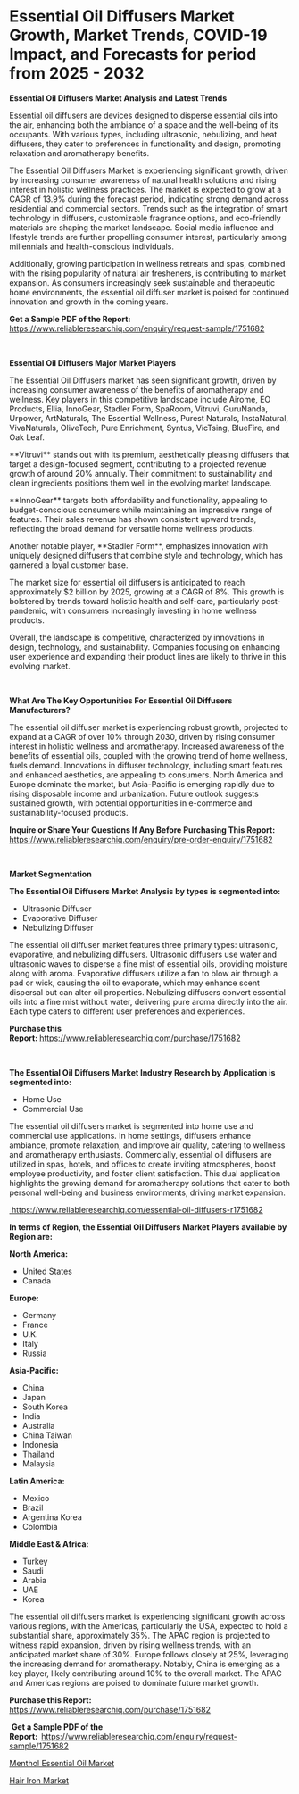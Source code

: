 <p><h1>Essential Oil Diffusers Market Growth, Market Trends, COVID-19 Impact, and Forecasts for period from 2025 - 2032</h1></p><p><strong>Essential Oil Diffusers Market Analysis and Latest Trends</strong></p>
<p><p>Essential oil diffusers are devices designed to disperse essential oils into the air, enhancing both the ambiance of a space and the well-being of its occupants. With various types, including ultrasonic, nebulizing, and heat diffusers, they cater to preferences in functionality and design, promoting relaxation and aromatherapy benefits.</p><p>The Essential Oil Diffusers Market is experiencing significant growth, driven by increasing consumer awareness of natural health solutions and rising interest in holistic wellness practices. The market is expected to grow at a CAGR of 13.9% during the forecast period, indicating strong demand across residential and commercial sectors. Trends such as the integration of smart technology in diffusers, customizable fragrance options, and eco-friendly materials are shaping the market landscape. Social media influence and lifestyle trends are further propelling consumer interest, particularly among millennials and health-conscious individuals. </p><p>Additionally, growing participation in wellness retreats and spas, combined with the rising popularity of natural air fresheners, is contributing to market expansion. As consumers increasingly seek sustainable and therapeutic home environments, the essential oil diffuser market is poised for continued innovation and growth in the coming years.</p></p>
<p><strong>Get a Sample PDF of the Report:&nbsp;</strong> <a href="https://www.reliableresearchiq.com/enquiry/request-sample/1751682?utm_campaign=1117&utm_medium=2&utm_source=Github&utm_content=ia&utm_term=07022025&utm_id=essential-oil-diffusers">https://www.reliableresearchiq.com/enquiry/request-sample/1751682</a></p>
<p>&nbsp;</p>
<p><strong>Essential Oil Diffusers Major Market Players</strong></p>
<p><p>The Essential Oil Diffusers market has seen significant growth, driven by increasing consumer awareness of the benefits of aromatherapy and wellness. Key players in this competitive landscape include Airome, EO Products, Ellia, InnoGear, Stadler Form, SpaRoom, Vitruvi, GuruNanda, Urpower, ArtNaturals, The Essential Wellness, Purest Naturals, InstaNatural, VivaNaturals, OliveTech, Pure Enrichment, Syntus, VicTsing, BlueFire, and Oak Leaf.</p><p>**Vitruvi** stands out with its premium, aesthetically pleasing diffusers that target a design-focused segment, contributing to a projected revenue growth of around 20% annually. Their commitment to sustainability and clean ingredients positions them well in the evolving market landscape.</p><p>**InnoGear** targets both affordability and functionality, appealing to budget-conscious consumers while maintaining an impressive range of features. Their sales revenue has shown consistent upward trends, reflecting the broad demand for versatile home wellness products. </p><p>Another notable player, **Stadler Form**, emphasizes innovation with uniquely designed diffusers that combine style and technology, which has garnered a loyal customer base.</p><p>The market size for essential oil diffusers is anticipated to reach approximately $2 billion by 2025, growing at a CAGR of 8%. This growth is bolstered by trends toward holistic health and self-care, particularly post-pandemic, with consumers increasingly investing in home wellness products.</p><p>Overall, the landscape is competitive, characterized by innovations in design, technology, and sustainability. Companies focusing on enhancing user experience and expanding their product lines are likely to thrive in this evolving market.</p></p>
<p>&nbsp;</p>
<p><strong>What Are The Key Opportunities For Essential Oil Diffusers Manufacturers?</strong></p>
<p><p>The essential oil diffuser market is experiencing robust growth, projected to expand at a CAGR of over 10% through 2030, driven by rising consumer interest in holistic wellness and aromatherapy. Increased awareness of the benefits of essential oils, coupled with the growing trend of home wellness, fuels demand. Innovations in diffuser technology, including smart features and enhanced aesthetics, are appealing to consumers. North America and Europe dominate the market, but Asia-Pacific is emerging rapidly due to rising disposable income and urbanization. Future outlook suggests sustained growth, with potential opportunities in e-commerce and sustainability-focused products.</p></p>
<p><strong>Inquire or Share Your Questions If Any Before Purchasing This Report:</strong> <a href="https://www.reliableresearchiq.com/enquiry/pre-order-enquiry/1751682?utm_campaign=1117&utm_medium=2&utm_source=Github&utm_content=ia&utm_term=07022025&utm_id=essential-oil-diffusers">https://www.reliableresearchiq.com/enquiry/pre-order-enquiry/1751682</a></p>
<p>&nbsp;</p>
<p><strong>Market Segmentation</strong></p>
<p><strong>The Essential Oil Diffusers Market Analysis by types is segmented into:</strong></p>
<p><ul><li>Ultrasonic Diffuser</li><li>Evaporative Diffuser</li><li>Nebulizing Diffuser</li></ul></p>
<p><p>The essential oil diffuser market features three primary types: ultrasonic, evaporative, and nebulizing diffusers. Ultrasonic diffusers use water and ultrasonic waves to disperse a fine mist of essential oils, providing moisture along with aroma. Evaporative diffusers utilize a fan to blow air through a pad or wick, causing the oil to evaporate, which may enhance scent dispersal but can alter oil properties. Nebulizing diffusers convert essential oils into a fine mist without water, delivering pure aroma directly into the air. Each type caters to different user preferences and experiences.</p></p>
<p><strong>Purchase this Report:&nbsp;</strong><a href="https://www.reliableresearchiq.com/purchase/1751682?utm_campaign=1117&utm_medium=2&utm_source=Github&utm_content=ia&utm_term=07022025&utm_id=essential-oil-diffusers">https://www.reliableresearchiq.com/purchase/1751682</a></p>
<p>&nbsp;</p>
<p><strong>The Essential Oil Diffusers Market Industry Research by Application is segmented into:</strong></p>
<p><ul><li>Home Use</li><li>Commercial Use</li></ul></p>
<p><p>The essential oil diffusers market is segmented into home use and commercial use applications. In home settings, diffusers enhance ambiance, promote relaxation, and improve air quality, catering to wellness and aromatherapy enthusiasts. Commercially, essential oil diffusers are utilized in spas, hotels, and offices to create inviting atmospheres, boost employee productivity, and foster client satisfaction. This dual application highlights the growing demand for aromatherapy solutions that cater to both personal well-being and business environments, driving market expansion.</p></p>
<p><a href="https://www.reliableresearchiq.com/essential-oil-diffusers-r1751682?utm_campaign=1117&utm_medium=2&utm_source=Github&utm_content=ia&utm_term=07022025&utm_id=essential-oil-diffusers">&nbsp;https://www.reliableresearchiq.com/essential-oil-diffusers-r1751682</a></p>
<p><strong>In terms of Region, the Essential Oil Diffusers Market Players available by Region are:</strong></p>
<p>
    <p> <strong> North America: </strong>
        <ul>
            <li>United States</li>
            <li>Canada</li>
        </ul>
        </p> 
    <p> <strong> Europe: </strong>
        <ul>
            <li>Germany</li>
            <li>France</li>
            <li>U.K.</li>
            <li>Italy</li>
            <li>Russia</li>
        </ul>
        </p> 
    <p> <strong> Asia-Pacific: </strong>
        <ul>
            <li>China</li>
            <li>Japan</li>
            <li>South Korea</li>
            <li>India</li>
            <li>Australia</li>
            <li>China Taiwan</li>
            <li>Indonesia</li>
            <li>Thailand</li>
            <li>Malaysia</li>
        </ul>
        </p> 
    <p> <strong> Latin America: </strong>
        <ul>
            <li>Mexico</li>
            <li>Brazil</li>
            <li>Argentina Korea</li>
            <li>Colombia</li>
        </ul>
        </p> 
    <p> <strong> Middle East & Africa: </strong>
        <ul>
            <li>Turkey</li>
            <li>Saudi</li>
            <li>Arabia</li>
            <li>UAE</li>
            <li>Korea</li>
        </ul>
    </p>
    </p>
<p><p>The essential oil diffusers market is experiencing significant growth across various regions, with the Americas, particularly the USA, expected to hold a substantial share, approximately 35%. The APAC region is projected to witness rapid expansion, driven by rising wellness trends, with an anticipated market share of 30%. Europe follows closely at 25%, leveraging the increasing demand for aromatherapy. Notably, China is emerging as a key player, likely contributing around 10% to the overall market. The APAC and Americas regions are poised to dominate future market growth.</p></p>
<p><strong>Purchase this Report: </strong><a href="https://www.reliableresearchiq.com/purchase/1751682?utm_campaign=1117&utm_medium=2&utm_source=Github&utm_content=ia&utm_term=07022025&utm_id=essential-oil-diffusers">https://www.reliableresearchiq.com/purchase/1751682</a></p>
<p>&nbsp;<strong>Get a Sample PDF of the Report:&nbsp;&nbsp;</strong><a href="https://www.reliableresearchiq.com/enquiry/request-sample/1751682?utm_campaign=1117&utm_medium=2&utm_source=Github&utm_content=ia&utm_term=07022025&utm_id=essential-oil-diffusers">https://www.reliableresearchiq.com/enquiry/request-sample/1751682</a></p>
<p><strong></strong></p>
<p><p><a href="https://github.com/msiyahhonzo46/Market-Research-Report-List-1/blob/main/menthol-essential-oil-market.md?utm_campaign=1117&utm_medium=2&utm_source=Github&utm_content=ia&utm_term=07022025&utm_id=essential-oil-diffusers">Menthol Essential Oil Market</a></p><p><a href="https://github.com/tapandtarxo/Market-Research-Report-List-1/blob/main/hair-iron-market.md?utm_campaign=1117&utm_medium=2&utm_source=Github&utm_content=ia&utm_term=07022025&utm_id=essential-oil-diffusers">Hair Iron Market</a></p></p>
